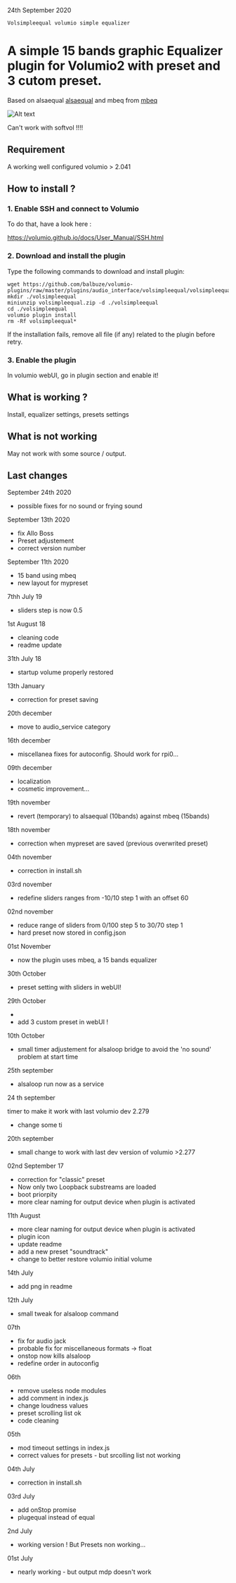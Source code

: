 24th September 2020


	Volsimpleequal volumio simple equalizer

# A simple 15 bands graphic Equalizer plugin for Volumio2 with preset and 3 cutom preset.


Based on alsaequal [alsaequal](https://github.com/raedwulf/alsaequal)
and mbeq from [mbeq](https://github.com/swh/ladspa)

![Alt text](volsimpleequal.png?raw=true "Equalizer")


Can't work with softvol !!!!

## Requirement

 A working well configured volumio > 2.041

## How to install ?

### 1. Enable SSH and connect to Volumio

To do that, have a look here :

https://volumio.github.io/docs/User_Manual/SSH.html

### 2. Download and install the plugin

Type the following commands to download and install plugin:

```
wget https://github.com/balbuze/volumio-plugins/raw/master/plugins/audio_interface/volsimpleequal/volsimpleequal.zip
mkdir ./volsimpleequal
miniunzip volsimpleequal.zip -d ./volsimpleequal
cd ./volsimpleequal
volumio plugin install
rm -Rf volsimpleequal*
```
If the installation fails, remove all file (if any) related to the plugin before retry.

### 3. Enable the plugin

In volumio webUI, go in plugin section and enable it!
## What is working ?

 Install, equalizer settings, presets settings

## What is not working

 May not work with some source / output.


## Last changes

September 24th 2020

- possible fixes for no sound or frying sound

September 13th 2020

- fix Allo Boss
- Preset adjustement
- correct version number

September 11th 2020

- 15 band using mbeq
- new layout for mypreset

7thh July 19

- sliders step is now 0.5

1st August 18

- cleaning code
- readme update

31th July 18

- startup volume properly restored

13th January

- correction for preset saving

20th december

- move to audio_service category

16th december
- miscellanea fixes for autoconfig. Should work for rpi0...

09th december

- localization
- cosmetic improvement...

19th november

- revert (temporary) to alsaequal (10bands) against mbeq (15bands)

18th november

- correction when mypreset are saved (previous overwrited preset)

04th november

- correction in install.sh

03rd november

- redefine sliders ranges from -10/10 step 1 with an offset 60

02nd november

- reduce range of sliders from 0/100 step 5 to 30/70 step 1
- hard preset now stored in config.json

01st November

- now the plugin uses mbeq, a 15 bands equalizer

30th October

- preset setting with sliders in webUI!

29th October

-
- add 3 custom preset in webUI !

10th October

- small timer adjustement for alsaloop bridge to avoid the 'no sound' problem at start time

25th september

- alsaloop run now as a service

24 th september

timer to make it work with last volumio dev 2.279

- change some ti

20th september

- small change to work with last dev version of volumio >2.277

02nd September 17

- correction for "classic" preset
- Now only two Loopback substreams are loaded
- boot priorpity
- more clear naming for output device when plugin is activated

11th August

- more clear naming for output device when plugin is activated
- plugin icon
- update readme
- add a new preset "soundtrack"
- change to better restore volumio initial volume

14th July

- add png in readme

12th July
- small tweak for alsaloop command

07th
- fix for audio jack
- probable fix for miscellaneous formats -> float
- onstop now kills alsaloop
- redefine order in autoconfig

06th
- remove useless node modules
- add comment in index.js
- change loudness values
- preset  scrolling list ok
- code cleaning

05th
- mod timeout settings in index.js
- correct values for presets - but srcolling list not working

04th July
- correction in install.sh

03rd July
- add onStop promise
- plugequal instead of equal

2nd July
- working version ! But Presets non working...

01st July
- nearly working - but output mdp doesn't work
